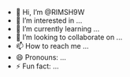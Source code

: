 - 👋 Hi, I’m @RIMSH9W
- 👀 I’m interested in ...
- 🌱 I’m currently learning ...
- 💞️ I’m looking to collaborate on ...
- 📫 How to reach me ...
- 😄 Pronouns: ...
- ⚡ Fun fact: ...

<!---
RIMSH9W/RIMSH9W is a ✨ special ✨ repository because its `README.md` (this file) appears on your GitHub profile.
You can click the Preview link to take a look at your changes.
--->

